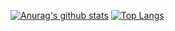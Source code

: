 [![Anurag's github stats](https://github-readme-stats.vercel.app/api?username=wisdommen&count_private=true&show_icons=true&theme=material-palenight)](https://github.com/wisdommen/wisdommen)
[![Top Langs](https://github-readme-stats.vercel.app/api/top-langs/?username=wisdommen)](https://github.com/wisdommen/wisdommen)
